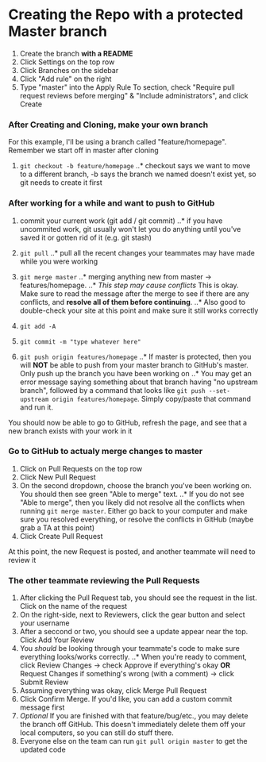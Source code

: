 # Creating the Repo with a protected Master branch
1. Create the branch **with a README**
2. Click Settings on the top row
3. Click Branches on the sidebar
4. Click "Add rule" on the right
5. Type "master" into the Apply Rule To section, check "Require pull request reviews before merging" & "Include administrators", and click Create


### After Creating and Cloning, make your own branch
For this example, I'll be using a branch called "feature/homepage".  Remember we start off in master after cloning
1. `git checkout -b feature/homepage`
..* checkout says we want to move to a different branch, -b says the branch we named doesn't exist yet, so git needs to create it first


### After working for a while and want to push to GitHub
1. commit your current work (git add / git commit)
..* if you have uncommited work, git usually won't let you do anything until you've saved it or gotten rid of it (e.g. git stash)

2. `git pull`
..* pull all the recent changes your teammates may have made while you were working

3. `git merge master`
..* merging anything new from master -> features/homepage.
..* *This step may cause conflicts*  This is okay.  Make sure to read the message after the merge to see if there are any conflicts, and **resolve all of them before continuing**.
..* Also good to double-check your site at this point and make sure it still works correctly

4. `git add -A`
5. `git commit -m "type whatever here"`
6. `git push origin features/homepage`
..* If master is protected, then you will **NOT** be able to push from your master branch to GitHub's master.  Only push up the branch you have been working on
..* You may get an error message saying something about that branch having "no upstream branch", followed by a command that looks like `git push --set-upstream origin features/homepage`.  Simply copy/paste that command and run it.

You should now be able to go to GitHub, refresh the page, and see that a new branch exists with your work in it


### Go to GitHub to actualy merge changes to master
1. Click on Pull Requests on the top row
2. Click New Pull Request
3. On the second dropdown, choose the branch you've been working on.  You should then see green "Able to merge" text.
..* If you do not see "Able to merge", then you likely did not resolve all the conflicts when running `git merge master`.  Either go back to your computer and make sure you resolved everything, or resolve the conflicts in GitHub (maybe grab a TA at this point)
4. Click Create Pull Request

At this point, the new Request is posted, and another teammate will need to review it


### The other teammate reviewing the Pull Requests
1. After clicking the Pull Request tab, you should see the request in the list.  Click on the name of the request
2. On the right-side, next to Reviewers, click the gear button and select your username
3. After a seccond or two, you should see a update appear near the top.  Click Add Your Review
4. You *should* be looking through your teammate's code to make sure everything looks/works correctly.
..* When you're ready to comment, click Review Changes -> check Approve if everything's okay **OR** Request Changes if something's wrong (with a comment) -> click Submit Review
5. Assuming everything was okay, click Merge Pull Request
6. Click Confirm Merge.  If you'd like, you can add a custom commit message first
7. *Optional* If you are finished with that feature/bug/etc., you may delete the branch off GitHub.  This doesn't immediately delete them off your local computers, so you can still do stuff there.
8. Everyone else on the team can run `git pull origin master` to get the updated code